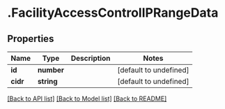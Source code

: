 # .FacilityAccessControlIPRangeData

## Properties

Name | Type | Description | Notes
------------ | ------------- | ------------- | -------------
**id** | **number** |  | [default to undefined]
**cidr** | **string** |  | [default to undefined]


[[Back to API list]](../README.md#documentation-for-api-endpoints) [[Back to Model list]](../README.md#documentation-for-models) [[Back to README]](../README.md)
